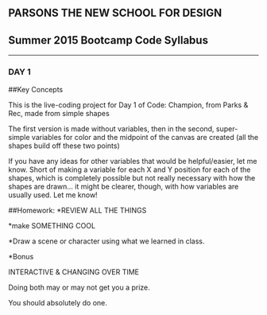 ## PARSONS THE NEW SCHOOL FOR DESIGN
## Summer 2015 Bootcamp Code Syllabus
-------------------------------------------------------------------

### DAY 1

##Key Concepts

This is the live-coding project for Day 1 of Code: Champion, from Parks & Rec, made from simple shapes

The first version is made without variables, then in the second, super-simple variables for color and the midpoint of the canvas are created (all the shapes build off these two points)

If you have any ideas for other variables that would be helpful/easier, let me know. Short of making a variable for each X and Y position for each of the shapes, which is completely possible but not really necessary with how the shapes are drawn... it might be clearer, though, with how variables are usually used. Let me know!

##Homework:
*REVIEW ALL THE THINGS

*make SOMETHING COOL

*Draw a scene or character using what we learned in class.

*Bonus

INTERACTIVE & CHANGING OVER TIME

Doing both may or may not get you a prize. 

You should absolutely do one.